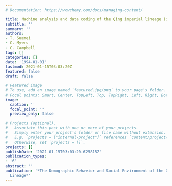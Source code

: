 ```yaml
---
# Documentation: https://wowchemy.com/docs/managing-content/

title: Machine analysis and data coding of the Qing imperial lineage (in Chinese)
subtitle: ''
summary: ''
authors:
- T. Suemei
- C. Myers
- C. Campbell
tags: []
categories: []
date: '1994-01-01'
lastmod: 2021-01-15T03:03:20Z
featured: false
draft: false

# Featured image
# To use, add an image named `featured.jpg/png` to your page's folder.
# Focal points: Smart, Center, TopLeft, Top, TopRight, Left, Right, BottomLeft, Bottom, BottomRight.
image:
  caption: ''
  focal_point: ''
  preview_only: false

# Projects (optional).
#   Associate this post with one or more of your projects.
#   Simply enter your project's folder or file name without extension.
#   E.g. `projects = ["internal-project"]` references `content/project/deep-learning/index.md`.
#   Otherwise, set `projects = []`.
projects: []
publishDate: '2021-01-15T03:03:20.625815Z'
publication_types:
- '6'
abstract: ''
publication: '*The Demographic Behavior and Social Environment of the Qing Imperial
  Lineage*'
---
```

